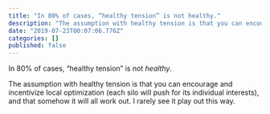 ```yaml
---
title: "In 80% of cases, “healthy tension” is not healthy."
description: "The assumption with healthy tension is that you can encourage and incentivize local optimization (each silo will push for its individual…"
date: "2019-07-23T00:07:06.776Z"
categories: []
published: false
---
```


  

In 80% of cases, “healthy tension” is not _healthy_. 

The assumption with healthy tension is that you can encourage and incentivize local optimization (each silo will push for its individual interests), and that somehow it will all work out. I rarely see it play out this way.
